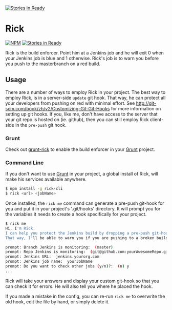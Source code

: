 [![Stories in Ready](https://badge.waffle.io/RallySoftware/rick.png?label=ready&title=Ready)](https://waffle.io/RallySoftware/rick)
# Rick 
[![NPM](https://nodei.co/npm/rick-cli.png)](https://nodei.co/npm/rick-cli/) [![Stories in Ready](https://badge.waffle.io/RallySoftware/rick.png?label=ready&title=Ready)](https://waffle.io/RallySoftware/rick)

Rick is the build enforcer. Point him at a Jenkins job and he will exit 0 when your Jenkins job is blue and 1 otherwise. Rick's job is to warn you before you push to the masterbranch on a red build.

## Usage

There are a number of ways to employ Rick in your project.
The best way to employ Rick, is in a server-side `update` git hook. That way, he can protect all your developers from pushing on red with minimal effort. See http://git-scm.com/book/zh/v2/Customizing-Git-Git-Hooks for more information on setting up git hooks.
If you, like me, don't have access to the server that your git repo is hosted on (ie. github), then you can still employ Rick client-side in the `pre-push` git hook.

### Grunt

Check out [grunt-rick](https://github.com/RallySoftware/grunt-rick) to enable the build enforcer in your [Grunt](http://gruntjs.com/) project.

### Command Line

If you don't want to use [Grunt](http://gruntjs.com/) in your project, a global install of Rick, will make his services available anywhere.

```bash
$ npm install -g rick-cli
$ rick <url> <jobName>
```

Once installed, the `rick me` command can generate a pre-push git-hook for you and put it in your project's '.git/hooks' directory. It will prompt you for the variables it needs to create a hook specifically for your project.

```bash
$ rick me
Hi, I'm Rick.
I can help you protect the Jenkins build by dropping a pre-push git-hook in your repo.
That way, I'll be able to warn you if you are pushing to a broken build.

prompt: Branch Jenkins is monitoring:  (master)
prompt: Repo Jenkins is monitoring:  (git@github.com:yourAwesomeRepo.git)
prompt: Jenkins URL:  jenkins.yourorg.com
prompt: Jenkins job name:  yourJobName
prompt: Do you want to check other jobs (y/n)?:  (n) y
...
```

Rick will take your answers and display your custom git-hook so that you can check it for errors. He will also tell you where he placed the hook.

If you made a mistake in the config, you can re-run `rick me` to overwrite the old hook, edit the file by hand, or simply delete it.


